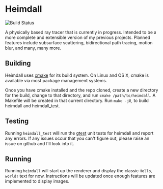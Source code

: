 # Heimdall
![Build Status](https://travis-ci.org/adamleighfish/heimdall.svg?branch=master)

A physically based ray tracer that is currently in progress. Intended to be a 
more complete and extensible version of my previous projects. Planned features 
include subsurface scattering, bidirectional path tracing, motion blur, and many,
many more.

## Building

Heimdall uses [cmake](http://www.cmake.org/) for its build system.  On Linux
and OS X, cmake is available via most package management systems.

Once you have cmake installed and the repo cloned, create a new directory for the build, 
change to that directory, and run `cmake /path/to/heimdall`. A Makefile will be created 
in that current directory.  Run `make -j8`, to build heimdall and heimdall_test.
  
## Testing

Running `heimdall_test` will run the [gtest](https://github.com/google/googletest) unit 
tests for heimdall and report any errors. If any issues occur that you can't figure out, 
please raise an issue on github and I'll look into it.

## Running

Running `heimdall` will start up the renderer and display the classic `Hello, world!` text
for now. Instructions will be updated once enough features are implemented to display images.
